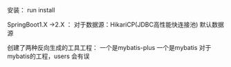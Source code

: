 安装：
    run install
    
SpringBoot1.X ->2.X ：
    对于数据源：HikariCP(JDBC高性能快连接池) 默认数据源
    
创建了两种反向生成的工具工程：
    一个是mybatis-plus 一个是mybatis 对于mybatis的工程，users 会有误